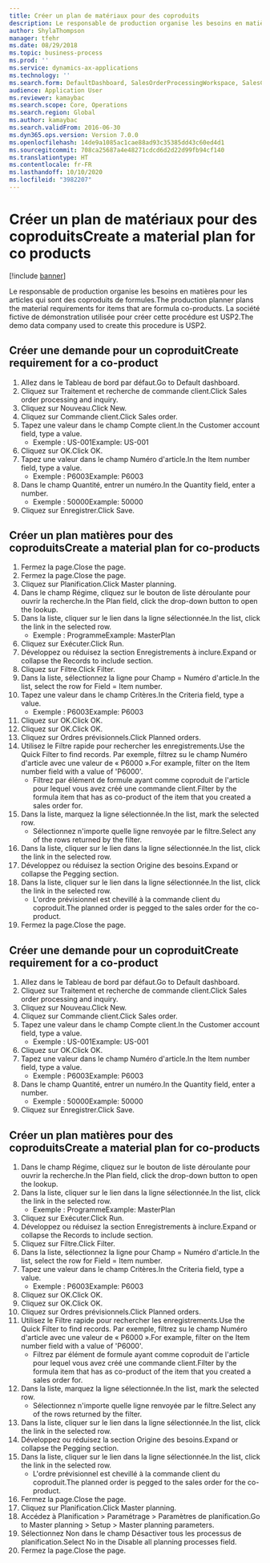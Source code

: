 ```yaml
---
title: Créer un plan de matériaux pour des coproduits
description: Le responsable de production organise les besoins en matières pour les articles qui sont des coproduits de formules.
author: ShylaThompson
manager: tfehr
ms.date: 08/29/2018
ms.topic: business-process
ms.prod: ''
ms.service: dynamics-ax-applications
ms.technology: ''
ms.search.form: DefaultDashboard, SalesOrderProcessingWorkspace, SalesCreateOrder, SalesTable, ReqCreatePlanWorkspace, ReqTransPlanCard, SysQueryForm, ReqTransPo
audience: Application User
ms.reviewer: kamaybac
ms.search.scope: Core, Operations
ms.search.region: Global
ms.author: kamaybac
ms.search.validFrom: 2016-06-30
ms.dyn365.ops.version: Version 7.0.0
ms.openlocfilehash: 14de9a1085ac1cae88ad93c35385dd43c60ed4d1
ms.sourcegitcommit: 708ca25687a4e48271cdcd6d2d22d99fb94cf140
ms.translationtype: HT
ms.contentlocale: fr-FR
ms.lasthandoff: 10/10/2020
ms.locfileid: "3982207"
---
```

# <a name="create-a-material-plan-for-co-products"></a><span data-ttu-id="8cdf6-103">Créer un plan de matériaux pour des coproduits</span><span class="sxs-lookup"><span data-stu-id="8cdf6-103">Create a material plan for co products</span></span>

[!include [banner](../../includes/banner.md)]

<span data-ttu-id="8cdf6-104">Le responsable de production organise les besoins en matières pour les articles qui sont des coproduits de formules.</span><span class="sxs-lookup"><span data-stu-id="8cdf6-104">The production planner plans the material requirements for items that are formula co-products.</span></span> <span data-ttu-id="8cdf6-105">La société fictive de démonstration utilisée pour créer cette procédure est USP2.</span><span class="sxs-lookup"><span data-stu-id="8cdf6-105">The demo data company used to create this procedure is USP2.</span></span>


## <a name="create-requirement-for-a-co-product"></a><span data-ttu-id="8cdf6-106">Créer une demande pour un coproduit</span><span class="sxs-lookup"><span data-stu-id="8cdf6-106">Create requirement for a co-product</span></span>
1. <span data-ttu-id="8cdf6-107">Allez dans le Tableau de bord par défaut.</span><span class="sxs-lookup"><span data-stu-id="8cdf6-107">Go to Default dashboard.</span></span>
2. <span data-ttu-id="8cdf6-108">Cliquez sur Traitement et recherche de commande client.</span><span class="sxs-lookup"><span data-stu-id="8cdf6-108">Click Sales order processing and inquiry.</span></span>
3. <span data-ttu-id="8cdf6-109">Cliquez sur Nouveau.</span><span class="sxs-lookup"><span data-stu-id="8cdf6-109">Click New.</span></span>
4. <span data-ttu-id="8cdf6-110">Cliquez sur Commande client.</span><span class="sxs-lookup"><span data-stu-id="8cdf6-110">Click Sales order.</span></span>
5. <span data-ttu-id="8cdf6-111">Tapez une valeur dans le champ Compte client.</span><span class="sxs-lookup"><span data-stu-id="8cdf6-111">In the Customer account field, type a value.</span></span>
    * <span data-ttu-id="8cdf6-112">Exemple : US-001</span><span class="sxs-lookup"><span data-stu-id="8cdf6-112">Example: US-001</span></span>  
6. <span data-ttu-id="8cdf6-113">Cliquez sur OK.</span><span class="sxs-lookup"><span data-stu-id="8cdf6-113">Click OK.</span></span>
7. <span data-ttu-id="8cdf6-114">Tapez une valeur dans le champ Numéro d'article.</span><span class="sxs-lookup"><span data-stu-id="8cdf6-114">In the Item number field, type a value.</span></span>
    * <span data-ttu-id="8cdf6-115">Exemple : P6003</span><span class="sxs-lookup"><span data-stu-id="8cdf6-115">Example: P6003</span></span>  
8. <span data-ttu-id="8cdf6-116">Dans le champ Quantité, entrer un numéro.</span><span class="sxs-lookup"><span data-stu-id="8cdf6-116">In the Quantity field, enter a number.</span></span>
    * <span data-ttu-id="8cdf6-117">Exemple : 50000</span><span class="sxs-lookup"><span data-stu-id="8cdf6-117">Example: 50000</span></span>  
9. <span data-ttu-id="8cdf6-118">Cliquez sur Enregistrer.</span><span class="sxs-lookup"><span data-stu-id="8cdf6-118">Click Save.</span></span>

## <a name="create-a-material-plan-for-co-products"></a><span data-ttu-id="8cdf6-119">Créer un plan matières pour des coproduits</span><span class="sxs-lookup"><span data-stu-id="8cdf6-119">Create a material plan for co-products</span></span>
1. <span data-ttu-id="8cdf6-120">Fermez la page.</span><span class="sxs-lookup"><span data-stu-id="8cdf6-120">Close the page.</span></span>
2. <span data-ttu-id="8cdf6-121">Fermez la page.</span><span class="sxs-lookup"><span data-stu-id="8cdf6-121">Close the page.</span></span>
3. <span data-ttu-id="8cdf6-122">Cliquez sur Planification.</span><span class="sxs-lookup"><span data-stu-id="8cdf6-122">Click Master planning.</span></span>
4. <span data-ttu-id="8cdf6-123">Dans le champ Régime, cliquez sur le bouton de liste déroulante pour ouvrir la recherche.</span><span class="sxs-lookup"><span data-stu-id="8cdf6-123">In the Plan field, click the drop-down button to open the lookup.</span></span>
5. <span data-ttu-id="8cdf6-124">Dans la liste, cliquer sur le lien dans la ligne sélectionnée.</span><span class="sxs-lookup"><span data-stu-id="8cdf6-124">In the list, click the link in the selected row.</span></span>
    * <span data-ttu-id="8cdf6-125">Exemple : Programme</span><span class="sxs-lookup"><span data-stu-id="8cdf6-125">Example: MasterPlan</span></span>  
6. <span data-ttu-id="8cdf6-126">Cliquez sur Exécuter.</span><span class="sxs-lookup"><span data-stu-id="8cdf6-126">Click Run.</span></span>
7. <span data-ttu-id="8cdf6-127">Développez ou réduisez la section Enregistrements à inclure.</span><span class="sxs-lookup"><span data-stu-id="8cdf6-127">Expand or collapse the Records to include section.</span></span>
8. <span data-ttu-id="8cdf6-128">Cliquez sur Filtre.</span><span class="sxs-lookup"><span data-stu-id="8cdf6-128">Click Filter.</span></span>
9. <span data-ttu-id="8cdf6-129">Dans la liste, sélectionnez la ligne pour Champ = Numéro d'article.</span><span class="sxs-lookup"><span data-stu-id="8cdf6-129">In the list, select the row for Field = Item number.</span></span>
10. <span data-ttu-id="8cdf6-130">Tapez une valeur dans le champ Critères.</span><span class="sxs-lookup"><span data-stu-id="8cdf6-130">In the Criteria field, type a value.</span></span>
    * <span data-ttu-id="8cdf6-131">Exemple : P6003</span><span class="sxs-lookup"><span data-stu-id="8cdf6-131">Example: P6003</span></span>  
11. <span data-ttu-id="8cdf6-132">Cliquez sur OK.</span><span class="sxs-lookup"><span data-stu-id="8cdf6-132">Click OK.</span></span>
12. <span data-ttu-id="8cdf6-133">Cliquez sur OK.</span><span class="sxs-lookup"><span data-stu-id="8cdf6-133">Click OK.</span></span>
13. <span data-ttu-id="8cdf6-134">Cliquez sur Ordres prévisionnels.</span><span class="sxs-lookup"><span data-stu-id="8cdf6-134">Click Planned orders.</span></span>
14. <span data-ttu-id="8cdf6-135">Utilisez le Filtre rapide pour rechercher les enregistrements.</span><span class="sxs-lookup"><span data-stu-id="8cdf6-135">Use the Quick Filter to find records.</span></span> <span data-ttu-id="8cdf6-136">Par exemple, filtrez su le champ Numéro d'article avec une valeur de « P6000 ».</span><span class="sxs-lookup"><span data-stu-id="8cdf6-136">For example, filter on the Item number field with a value of 'P6000'.</span></span>
    * <span data-ttu-id="8cdf6-137">Filtrez par élément de formule ayant comme coproduit de l'article pour lequel vous avez créé une commande client.</span><span class="sxs-lookup"><span data-stu-id="8cdf6-137">Filter by the formula item that has as co-product of the item that you created a sales order for.</span></span>  
15. <span data-ttu-id="8cdf6-138">Dans la liste, marquez la ligne sélectionnée.</span><span class="sxs-lookup"><span data-stu-id="8cdf6-138">In the list, mark the selected row.</span></span>
    * <span data-ttu-id="8cdf6-139">Sélectionnez n'importe quelle ligne renvoyée par le filtre.</span><span class="sxs-lookup"><span data-stu-id="8cdf6-139">Select any of the rows returned by the filter.</span></span>  
16. <span data-ttu-id="8cdf6-140">Dans la liste, cliquer sur le lien dans la ligne sélectionnée.</span><span class="sxs-lookup"><span data-stu-id="8cdf6-140">In the list, click the link in the selected row.</span></span>
17. <span data-ttu-id="8cdf6-141">Développez ou réduisez la section Origine des besoins.</span><span class="sxs-lookup"><span data-stu-id="8cdf6-141">Expand or collapse the Pegging section.</span></span>
18. <span data-ttu-id="8cdf6-142">Dans la liste, cliquer sur le lien dans la ligne sélectionnée.</span><span class="sxs-lookup"><span data-stu-id="8cdf6-142">In the list, click the link in the selected row.</span></span>
    * <span data-ttu-id="8cdf6-143">L'ordre prévisionnel est chevillé à la commande client du coproduit.</span><span class="sxs-lookup"><span data-stu-id="8cdf6-143">The planned order is pegged to the sales order for the co-product.</span></span>  
19. <span data-ttu-id="8cdf6-144">Fermez la page.</span><span class="sxs-lookup"><span data-stu-id="8cdf6-144">Close the page.</span></span>

## <a name="create-requirement-for-a-co-product"></a><span data-ttu-id="8cdf6-145">Créer une demande pour un coproduit</span><span class="sxs-lookup"><span data-stu-id="8cdf6-145">Create requirement for a co-product</span></span>
1. <span data-ttu-id="8cdf6-146">Allez dans le Tableau de bord par défaut.</span><span class="sxs-lookup"><span data-stu-id="8cdf6-146">Go to Default dashboard.</span></span>
2. <span data-ttu-id="8cdf6-147">Cliquez sur Traitement et recherche de commande client.</span><span class="sxs-lookup"><span data-stu-id="8cdf6-147">Click Sales order processing and inquiry.</span></span>
3. <span data-ttu-id="8cdf6-148">Cliquez sur Nouveau.</span><span class="sxs-lookup"><span data-stu-id="8cdf6-148">Click New.</span></span>
4. <span data-ttu-id="8cdf6-149">Cliquez sur Commande client.</span><span class="sxs-lookup"><span data-stu-id="8cdf6-149">Click Sales order.</span></span>
5. <span data-ttu-id="8cdf6-150">Tapez une valeur dans le champ Compte client.</span><span class="sxs-lookup"><span data-stu-id="8cdf6-150">In the Customer account field, type a value.</span></span>
    * <span data-ttu-id="8cdf6-151">Exemple : US-001</span><span class="sxs-lookup"><span data-stu-id="8cdf6-151">Example: US-001</span></span>  
6. <span data-ttu-id="8cdf6-152">Cliquez sur OK.</span><span class="sxs-lookup"><span data-stu-id="8cdf6-152">Click OK.</span></span>
7. <span data-ttu-id="8cdf6-153">Tapez une valeur dans le champ Numéro d'article.</span><span class="sxs-lookup"><span data-stu-id="8cdf6-153">In the Item number field, type a value.</span></span>
    * <span data-ttu-id="8cdf6-154">Exemple : P6003</span><span class="sxs-lookup"><span data-stu-id="8cdf6-154">Example: P6003</span></span>  
8. <span data-ttu-id="8cdf6-155">Dans le champ Quantité, entrer un numéro.</span><span class="sxs-lookup"><span data-stu-id="8cdf6-155">In the Quantity field, enter a number.</span></span>
    * <span data-ttu-id="8cdf6-156">Exemple : 50000</span><span class="sxs-lookup"><span data-stu-id="8cdf6-156">Example: 50000</span></span>  
9. <span data-ttu-id="8cdf6-157">Cliquez sur Enregistrer.</span><span class="sxs-lookup"><span data-stu-id="8cdf6-157">Click Save.</span></span>

## <a name="create-a-material-plan-for-co-products"></a><span data-ttu-id="8cdf6-158">Créer un plan matières pour des coproduits</span><span class="sxs-lookup"><span data-stu-id="8cdf6-158">Create a material plan for co-products</span></span>
1. <span data-ttu-id="8cdf6-159">Dans le champ Régime, cliquez sur le bouton de liste déroulante pour ouvrir la recherche.</span><span class="sxs-lookup"><span data-stu-id="8cdf6-159">In the Plan field, click the drop-down button to open the lookup.</span></span>
2. <span data-ttu-id="8cdf6-160">Dans la liste, cliquer sur le lien dans la ligne sélectionnée.</span><span class="sxs-lookup"><span data-stu-id="8cdf6-160">In the list, click the link in the selected row.</span></span>
    * <span data-ttu-id="8cdf6-161">Exemple : Programme</span><span class="sxs-lookup"><span data-stu-id="8cdf6-161">Example: MasterPlan</span></span>  
3. <span data-ttu-id="8cdf6-162">Cliquez sur Exécuter.</span><span class="sxs-lookup"><span data-stu-id="8cdf6-162">Click Run.</span></span>
4. <span data-ttu-id="8cdf6-163">Développez ou réduisez la section Enregistrements à inclure.</span><span class="sxs-lookup"><span data-stu-id="8cdf6-163">Expand or collapse the Records to include section.</span></span>
5. <span data-ttu-id="8cdf6-164">Cliquez sur Filtre.</span><span class="sxs-lookup"><span data-stu-id="8cdf6-164">Click Filter.</span></span>
6. <span data-ttu-id="8cdf6-165">Dans la liste, sélectionnez la ligne pour Champ = Numéro d'article.</span><span class="sxs-lookup"><span data-stu-id="8cdf6-165">In the list, select the row for Field = Item number.</span></span>
7. <span data-ttu-id="8cdf6-166">Tapez une valeur dans le champ Critères.</span><span class="sxs-lookup"><span data-stu-id="8cdf6-166">In the Criteria field, type a value.</span></span>
    * <span data-ttu-id="8cdf6-167">Exemple : P6003</span><span class="sxs-lookup"><span data-stu-id="8cdf6-167">Example: P6003</span></span>  
8. <span data-ttu-id="8cdf6-168">Cliquez sur OK.</span><span class="sxs-lookup"><span data-stu-id="8cdf6-168">Click OK.</span></span>
9. <span data-ttu-id="8cdf6-169">Cliquez sur OK.</span><span class="sxs-lookup"><span data-stu-id="8cdf6-169">Click OK.</span></span>
10. <span data-ttu-id="8cdf6-170">Cliquez sur Ordres prévisionnels.</span><span class="sxs-lookup"><span data-stu-id="8cdf6-170">Click Planned orders.</span></span>
11. <span data-ttu-id="8cdf6-171">Utilisez le Filtre rapide pour rechercher les enregistrements.</span><span class="sxs-lookup"><span data-stu-id="8cdf6-171">Use the Quick Filter to find records.</span></span> <span data-ttu-id="8cdf6-172">Par exemple, filtrez su le champ Numéro d'article avec une valeur de « P6000 ».</span><span class="sxs-lookup"><span data-stu-id="8cdf6-172">For example, filter on the Item number field with a value of 'P6000'.</span></span>
    * <span data-ttu-id="8cdf6-173">Filtrez par élément de formule ayant comme coproduit de l'article pour lequel vous avez créé une commande client.</span><span class="sxs-lookup"><span data-stu-id="8cdf6-173">Filter by the formula item that has as co-product of the item that you created a sales order for.</span></span>  
12. <span data-ttu-id="8cdf6-174">Dans la liste, marquez la ligne sélectionnée.</span><span class="sxs-lookup"><span data-stu-id="8cdf6-174">In the list, mark the selected row.</span></span>
    * <span data-ttu-id="8cdf6-175">Sélectionnez n'importe quelle ligne renvoyée par le filtre.</span><span class="sxs-lookup"><span data-stu-id="8cdf6-175">Select any of the rows returned by the filter.</span></span>  
13. <span data-ttu-id="8cdf6-176">Dans la liste, cliquer sur le lien dans la ligne sélectionnée.</span><span class="sxs-lookup"><span data-stu-id="8cdf6-176">In the list, click the link in the selected row.</span></span>
14. <span data-ttu-id="8cdf6-177">Développez ou réduisez la section Origine des besoins.</span><span class="sxs-lookup"><span data-stu-id="8cdf6-177">Expand or collapse the Pegging section.</span></span>
15. <span data-ttu-id="8cdf6-178">Dans la liste, cliquer sur le lien dans la ligne sélectionnée.</span><span class="sxs-lookup"><span data-stu-id="8cdf6-178">In the list, click the link in the selected row.</span></span>
    * <span data-ttu-id="8cdf6-179">L'ordre prévisionnel est chevillé à la commande client du coproduit.</span><span class="sxs-lookup"><span data-stu-id="8cdf6-179">The planned order is pegged to the sales order for the co-product.</span></span>  
16. <span data-ttu-id="8cdf6-180">Fermez la page.</span><span class="sxs-lookup"><span data-stu-id="8cdf6-180">Close the page.</span></span>
17. <span data-ttu-id="8cdf6-181">Cliquez sur Planification.</span><span class="sxs-lookup"><span data-stu-id="8cdf6-181">Click Master planning.</span></span>
18. <span data-ttu-id="8cdf6-182">Accédez à Planification > Paramétrage > Paramètres de planification.</span><span class="sxs-lookup"><span data-stu-id="8cdf6-182">Go to Master planning > Setup > Master planning parameters.</span></span>
19. <span data-ttu-id="8cdf6-183">Sélectionnez Non dans le champ Désactiver tous les processus de planification.</span><span class="sxs-lookup"><span data-stu-id="8cdf6-183">Select No in the Disable all planning processes field.</span></span>
20. <span data-ttu-id="8cdf6-184">Fermez la page.</span><span class="sxs-lookup"><span data-stu-id="8cdf6-184">Close the page.</span></span>

